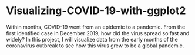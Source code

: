 # Visualizing-COVID-19-with-ggplot2
Within months, COVID-19 went from an epidemic to a pandemic. From the first identified case in December 2019, how did the virus spread so fast and widely? In this project, I will visualize data from the early months of the coronavirus outbreak to see how this virus grew to be a global pandemic.

